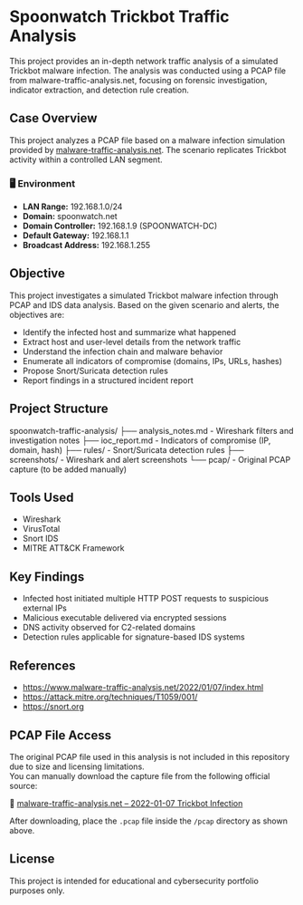 # Spoonwatch Trickbot Traffic Analysis

This project provides an in-depth network traffic analysis of a simulated Trickbot malware infection. The analysis was conducted using a PCAP file from malware-traffic-analysis.net, focusing on forensic investigation, indicator extraction, and detection rule creation.

## Case Overview

This project analyzes a PCAP file based on a malware infection simulation provided by [malware-traffic-analysis.net](https://www.malware-traffic-analysis.net/2022/01/07/index.html). The scenario replicates Trickbot activity within a controlled LAN segment.

### 🖥️ Environment

- **LAN Range:** 192.168.1.0/24  
- **Domain:** spoonwatch.net  
- **Domain Controller:** 192.168.1.9 (SPOONWATCH-DC)  
- **Default Gateway:** 192.168.1.1  
- **Broadcast Address:** 192.168.1.255  

## Objective

This project investigates a simulated Trickbot malware infection through PCAP and IDS data analysis. Based on the given scenario and alerts, the objectives are:

- Identify the infected host and summarize what happened  
- Extract host and user-level details from the network traffic  
- Understand the infection chain and malware behavior  
- Enumerate all indicators of compromise (domains, IPs, URLs, hashes)  
- Propose Snort/Suricata detection rules  
- Report findings in a structured incident report

## Project Structure
spoonwatch-traffic-analysis/
├── analysis_notes.md - Wireshark filters and investigation notes
├── ioc_report.md - Indicators of compromise (IP, domain, hash)
├── rules/ - Snort/Suricata detection rules
├── screenshots/ - Wireshark and alert screenshots
└── pcap/ - Original PCAP capture (to be added manually) 

## Tools Used

- Wireshark
- VirusTotal
- Snort IDS
- MITRE ATT&CK Framework

## Key Findings

- Infected host initiated multiple HTTP POST requests to suspicious external IPs
- Malicious executable delivered via encrypted sessions
- DNS activity observed for C2-related domains
- Detection rules applicable for signature-based IDS systems

## References

- https://www.malware-traffic-analysis.net/2022/01/07/index.html
- https://attack.mitre.org/techniques/T1059/001/
- https://snort.org

 ## PCAP File Access

The original PCAP file used in this analysis is not included in this repository due to size and licensing limitations.  
You can manually download the capture file from the following official source:

🔗 [malware-traffic-analysis.net – 2022-01-07 Trickbot Infection](https://www.malware-traffic-analysis.net/2022/01/07/2022-01-07-Trickbot-infection.pcap.zip)

After downloading, place the `.pcap` file inside the `/pcap` directory as shown above.

## License

This project is intended for educational and cybersecurity portfolio purposes only.
